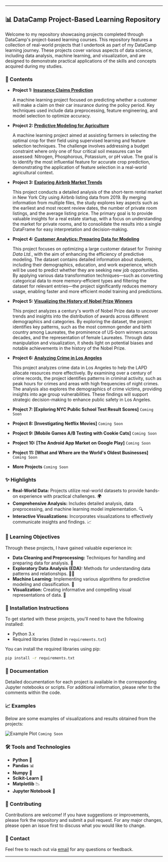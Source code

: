 
---

## 📊 DataCamp Project-Based Learning Repository

Welcome to my repository showcasing projects completed through DataCamp's project-based learning courses. This repository features a collection of real-world projects that I undertook as part of my DataCamp learning journey. These projects cover various aspects of data science, including data analysis, machine learning, and visualization, and are designed to demonstrate practical applications of the skills and concepts acquired during my studies.

### 📁 Contents

- **Project 1: [Insurance Claims Prediction](https://github.com/victorlcastro-dsa/PBL_DataCamp/blob/32aec2a6d826488f40c7c8f896ee55702e5ab45f/workspaces/modeling_car_insurance_claim_outcomes)**

  A machine learning project focused on predicting whether a customer will make a claim on their car insurance during the policy period. Key techniques used include data preprocessing, feature engineering, and model selection to optimize accuracy.


- **Project 2: [Predictive Modeling for Agriculture](https://github.com/victorlcastro-dsa/PBL_DataCamp/blob/32aec2a6d826488f40c7c8f896ee55702e5ab45f/workspaces/predictive_modeling_for_agriculture)**

  A machine learning project aimed at assisting farmers in selecting the optimal crop for their field using supervised learning and feature selection techniques. The challenge involves addressing a budget constraint where only one of four critical soil measures can be assessed: Nitrogen, Phosphorous, Potassium, or pH value. The goal is to identify the most influential feature for accurate crop prediction, demonstrating the application of feature selection in a real-world agricultural context.


- **Project 3: [Exploring Airbnb Market Trends](https://github.com/victorlcastro-dsa/PBL_DataCamp/blob/32aec2a6d826488f40c7c8f896ee55702e5ab45f/workspaces/exploring_airbnb_market_trends)**

  This project conducts a detailed analysis of the short-term rental market in New York City using Airbnb listing data from 2019. By merging information from multiple files, the study explores key aspects such as the earliest and most recent review dates, the number of private room listings, and the average listing price. The primary goal is to provide valuable insights for a real estate startup, with a focus on understanding the market for private rooms, and to consolidate the results into a single DataFrame for easy interpretation and decision-making.


- **Project 4: [Customer Analytics: Preparing Data for Modeling](https://github.com/victorlcastro-dsa/PBL_DataCamp/blob/aa914b08d655f68f47294759bbec4f28566e0538/workspaces/customer_analytics_preparing_data_for_modeling)**

  This project focuses on optimizing a large customer dataset for *Training Data Ltd.*, with the aim of enhancing the efficiency of predictive modeling. The dataset contains detailed information about students, including their demographics, education, and work experience, which will be used to predict whether they are seeking new job opportunities. By applying various data transformation techniques—such as converting categorical data to more memory-efficient types and filtering the dataset for relevant entries—the project significantly reduces memory usage, enabling faster and more efficient model training and predictions.


- **Project 5: [Visualizing the History of Nobel Prize Winners](https://github.com/victorlcastro-dsa/PBL_DataCamp/blob/f25ec70277b35bc9bbc39ad86d9f99d9fb6ea333/workspaces/visualizing_the_history_of_nobel_prize_winners)**

  This project analyzes a century's worth of Nobel Prize data to uncover trends and insights into the distribution of awards across different demographics and categories. By exploring the dataset, the project identifies key patterns, such as the most common gender and birth country among Laureates, the prominence of US-born winners across decades, and the representation of female Laureates. Through data manipulation and visualization, it sheds light on potential biases and notable achievements in the history of the Nobel Prize. 


- **Project 6: [Analyzing Crime in Los Angeles](https://github.com/victorlcastro-dsa/PBL_DataCamp/blob/32aec2a6d826488f40c7c8f896ee55702e5ab45f/workspaces/analyzing_crime_in_los_angeles)**

  This project analyzes crime data in Los Angeles to help the LAPD allocate resources more effectively. By examining over a century of crime records, the project identifies patterns in criminal activity, such as peak hours for crimes and areas with high frequencies of night crimes. The analysis also explores the demographics of crime victims, providing insights into age group vulnerabilities. These findings will support strategic decision-making to enhance public safety in Los Angeles.
  

- **Project 7: [Exploring NYC Public School Test Result Scores]** `Coming Soon`

- **Project 8: [Investigating Netflix Movies]** `Coming Soon`

- **Project 9: [Mobile Games A/B Testing with Cookie Cats]** `Coming Soon`

- **Project 10: [The Android App Market on Google Play]** `Coming Soon`

- **Project 11: [What and Where are the World's Oldest Businesses]** `Coming Soon`

- **More Projects** `Coming Soon`

### ✨ Highlights

- **Real-World Data:** Projects utilize real-world datasets to provide hands-on experience with practical challenges. 🌍
- **Comprehensive Analysis:** Includes detailed analysis, data preprocessing, and machine learning model implementation. 🔍
- **Interactive Visualizations:** Incorporates visualizations to effectively communicate insights and findings. 📈

### 🎯 Learning Objectives

Through these projects, I have gained valuable experience in:

- **Data Cleaning and Preprocessing:** Techniques for handling and preparing data for analysis. 🧹
- **Exploratory Data Analysis (EDA):** Methods for understanding data patterns and relationships. 🕵️‍♂️
- **Machine Learning:** Implementing various algorithms for predictive modeling and classification. 🤖
- **Visualization:** Creating informative and compelling visual representations of data. 🎨

### 🔧 Installation Instructions

To get started with these projects, you'll need to have the following installed:

- Python 3.x
- Required libraries (listed in `requirements.txt`)

You can install the required libraries using pip:

```bash
pip install -r requirements.txt
```

### 📜 Documentation

Detailed documentation for each project is available in the corresponding Jupyter notebooks or scripts. For additional information, please refer to the comments within the code.

### 📈 Examples

Below are some examples of visualizations and results obtained from the projects:

![Example Plot](link-to-image.png) `Coming Soon`

### 🛠️ Tools and Technologies

- **Python** 🐍
- **Pandas** 📊
- **Numpy** 🧮
- **Scikit-Learn** 🤖
- **Matplotlib** 📉
- **Jupyter Notebook** 📓

### 🤝 Contributing

Contributions are welcome! If you have suggestions or improvements, please fork the repository and submit a pull request. For any major changes, please open an issue first to discuss what you would like to change.

### 📧 Contact

Feel free to reach out via [email](mailto:victorlcastro.dsa@gmail.com) for any questions or feedback.

---